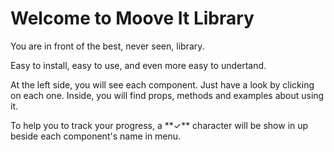 # Welcome to Moove It Library
<p>
You are in front of the best, never seen, library.
</p>
<p>
Easy to install, easy to use, and even more easy to undertand.
</p>

<p>
At the left side, you will see each component. 
Just have a look by clicking on each one.
Inside, you will find props, methods and examples about using it.
</p>

<p>
To help you to track your progress, a **✓** character will be show in up beside each component's name in menu.
</p>